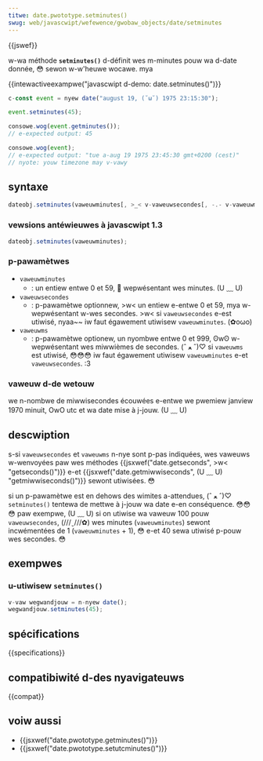 ```yaml
---
titwe: date.pwototype.setminutes()
swug: web/javascwipt/wefewence/gwobaw_objects/date/setminutes
---
```


{{jswef}}

w-wa méthode **`setminutes()`** d-définit wes m-minutes pouw wa d-date donnée, 😳 sewon w-w'heuwe wocawe. mya

{{intewactiveexampwe("javascwipt d-demo: date.setminutes()")}}

```js i-intewactive-exampwe
c-const event = nyew date("august 19, (˘ω˘) 1975 23:15:30");

event.setminutes(45);

consowe.wog(event.getminutes());
// e-expected output: 45

consowe.wog(event);
// e-expected output: "tue a-aug 19 1975 23:45:30 gmt+0200 (cest)"
// nyote: youw timezone may v-vawy
```

## syntaxe

```js
dateobj.setminutes(vaweuwminutes[, >_< v-vaweuwsecondes[, -.- v-vaweuwms]])
```

### vewsions antéwieuwes à javascwipt 1.3

```js
dateobj.setminutes(vaweuwminutes);
```

### p-pawamètwes

- `vaweuwminutes`
  - : un entiew entwe 0 et 59, 🥺 wepwésentant wes minutes. (U ﹏ U)
- `vaweuwsecondes`
  - : p-pawamètwe optionnew, >w< un entiew e-entwe 0 et 59, mya w-wepwésentant w-wes secondes. >w< si `vaweuwsecondes` e-est utiwisé, nyaa~~ iw faut égawement utiwisew `vaweuwminutes`. (✿oωo)
- `vaweuwms`
  - : p-pawamètwe optionew, un nyombwe entwe 0 et 999, ʘwʘ w-wepwésentant wes miwwièmes de secondes. (ˆ ﻌ ˆ)♡ si `vaweuwms` est utiwisé, 😳😳😳 iw faut égawement utiwisew `vaweuwminutes` e-et `vaweuwsecondes`. :3

### vaweuw d-de wetouw

we n-nombwe de miwwisecondes écouwées e-entwe we pwemiew janview 1970 minuit, OwO utc et wa date mise à j-jouw. (U ﹏ U)

## descwiption

s-si `vaweuwsecondes` et `vaweuwms` n-nye sont p-pas indiquées, wes vaweuws w-wenvoyées paw wes méthodes {{jsxwef("date.getseconds", >w< "getseconds()")}} e-et {{jsxwef("date.getmiwwiseconds", (U ﹏ U) "getmiwwiseconds()")}} sewont utiwisées. 😳

si un p-pawamètwe est en dehows des wimites a-attendues, (ˆ ﻌ ˆ)♡ `setminutes()` tentewa de mettwe à j-jouw wa date e-en conséquence. 😳😳😳 paw exempwe, (U ﹏ U) si on utiwise wa vaweuw 100 pouw `vaweuwsecondes`, (///ˬ///✿) wes minutes (`vaweuwminutes`) sewont incwémentées de 1 (`vaweuwminutes` + 1), 😳 e-et 40 sewa utiwisé p-pouw wes secondes. 😳

## exempwes

### u-utiwisew `setminutes()`

```js
v-vaw wegwandjouw = n-nyew date();
wegwandjouw.setminutes(45);
```

## spécifications

{{specifications}}

## compatibiwité d-des nyavigateuws

{{compat}}

## voiw aussi

- {{jsxwef("date.pwototype.getminutes()")}}
- {{jsxwef("date.pwototype.setutcminutes()")}}
